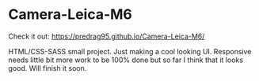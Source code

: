 # Camera-Leica-M6

Check it out: https://predrag95.github.io/Camera-Leica-M6/

HTML/CSS-SASS small project. Just making a cool looking UI.
Responsive needs little bit more work to be 100% done but so far I think that it looks good.
Will finish it soon.
